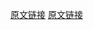 [原文链接](https://juejin.cn/post/7158717654369304612)
[原文链接](https://mp.weixin.qq.com/s/kR-XnM4lKG501IL4IKpFbg)
